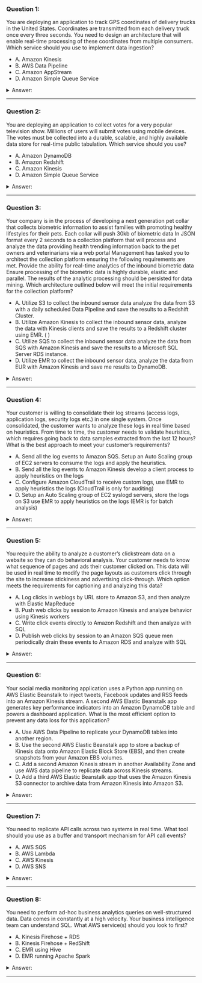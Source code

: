 ### Question 1:

You are deploying an application to track GPS coordinates of delivery trucks in the United States. Coordinates are transmitted from each delivery truck once every three seconds. You need to design an architecture that will enable real-time processing of these coordinates from multiple consumers. Which service should you use to implement data ingestion?

- A. Amazon Kinesis
- B. AWS Data Pipeline
- C. Amazon AppStream
- D. Amazon Simple Queue Service

<details><summary>Answer:</summary><p>
[A]

Categories:
[SQS, Kinesis]

Explanation:

Question 1@http://jayendrapatil.com/aws-kinesis/

</p></details><hr>

### Question 2:

You are deploying an application to collect votes for a very popular television show. Millions of users will submit votes using mobile devices. The votes must be collected into a durable, scalable, and highly available data store for real-time public tabulation. Which service should you use?

- A. Amazon DynamoDB
- B. Amazon Redshift
- C. Amazon Kinesis
- D. Amazon Simple Queue Service

<details><summary>Answer:</summary><p>
[A]

Categories:
[SQS, Kinesis, DynamoDB, Redshift]

Explanation:

Question 2@http://jayendrapatil.com/aws-kinesis/

</p></details><hr>

### Question 3:

Your company is in the process of developing a next generation pet collar that collects biometric information to assist families with promoting healthy lifestyles for their pets. Each collar will push 30kb of biometric data In JSON format every 2 seconds to a collection platform that will process and analyze the data providing health trending information back to the pet owners and veterinarians via a web portal Management has tasked you to architect the collection platform ensuring the following requirements are met. Provide the ability for real-time analytics of the inbound biometric data Ensure processing of the biometric data is highly durable, elastic and parallel. The results of the analytic processing should be persisted for data mining. Which architecture outlined below will meet the initial requirements for the collection platform?

- A. Utilize S3 to collect the inbound sensor data analyze the data from S3 with a daily scheduled Data Pipeline and save the results to a Redshift Cluster.
- B. Utilize Amazon Kinesis to collect the inbound sensor data, analyze the data with Kinesis clients and save the results to a Redshift cluster using EMR. (  )
- C. Utilize SQS to collect the inbound sensor data analyze the data from SQS with Amazon Kinesis and save the results to a Microsoft SQL Server RDS instance.
- D. Utilize EMR to collect the inbound sensor data, analyze the data from EUR with Amazon Kinesis and save me results to DynamoDB.

<details><summary>Answer:</summary><p>
[B]

Categories:
[S3, RDS, SQS, Kinesis, DynamoDB, EMR, Redshift]

Explanation:

Question 3@http://jayendrapatil.com/aws-kinesis/

B: https://aws.amazon.com/about-aws/whats-new/2014/02/20/analyze-streaming-data-from-amazon-kinesis-with-amazon-elastic-mapreduce/

B: refer

</p></details><hr>

### Question 4:

Your customer is willing to consolidate their log streams (access logs, application logs, security logs etc.) in one single system. Once consolidated, the customer wants to analyze these logs in real time based on heuristics. From time to time, the customer needs to validate heuristics, which requires going back to data samples extracted from the last 12 hours? What is the best approach to meet your customer’s requirements?

- A. Send all the log events to Amazon SQS. Setup an Auto Scaling group of EC2 servers to consume the logs and apply the heuristics.
- B. Send all the log events to Amazon Kinesis develop a client process to apply heuristics on the logs
- C. Configure Amazon CloudTrail to receive custom logs, use EMR to apply heuristics the logs (CloudTrail is only for auditing)
- D. Setup an Auto Scaling group of EC2 syslogd servers, store the logs on S3 use EMR to apply heuristics on the logs (EMR is for batch analysis)

<details><summary>Answer:</summary><p>
[B]

Categories:
[S3, SQS, EC2, ASG, Kinesis, EMR, CloudTrail]

Explanation:

Question 4@http://jayendrapatil.com/aws-kinesis/

B: Can perform real time analysis and stores data for 24 hours which can be extended to 7 days

</p></details><hr>

### Question 5:

You require the ability to analyze a customer’s clickstream data on a website so they can do behavioral analysis. Your customer needs to know what sequence of pages and ads their customer clicked on. This data will be used in real time to modify the page layouts as customers click through the site to increase stickiness and advertising click-through. Which option meets the requirements for captioning and analyzing this data?

- A. Log clicks in weblogs by URL store to Amazon S3, and then analyze with Elastic MapReduce
- B. Push web clicks by session to Amazon Kinesis and analyze behavior using Kinesis workers
- C. Write click events directly to Amazon Redshift and then analyze with SQL
- D. Publish web clicks by session to an Amazon SQS queue men periodically drain these events to Amazon RDS and analyze with SQL

<details><summary>Answer:</summary><p>
[B]

Categories:
[S3, SES, RDS, SQS, Kinesis, EBS, Redshift]

Explanation:

Question 5@http://jayendrapatil.com/aws-kinesis/

</p></details><hr>

### Question 6:

Your social media monitoring application uses a Python app running on AWS Elastic Beanstalk to inject tweets, Facebook updates and RSS feeds into an Amazon Kinesis stream. A second AWS Elastic Beanstalk app generates key performance indicators into an Amazon DynamoDB table and powers a dashboard application. What is the most efficient option to prevent any data loss for this application?

- A. Use AWS Data Pipeline to replicate your DynamoDB tables into another region.
- B. Use the second AWS Elastic Beanstalk app to store a backup of Kinesis data onto Amazon Elastic Block Store (EBS), and then create snapshots from your Amazon EBS volumes.
- C. Add a second Amazon Kinesis stream in another Availability Zone and use AWS data pipeline to replicate data across Kinesis streams.
- D. Add a third AWS Elastic Beanstalk app that uses the Amazon Kinesis S3 connector to archive data from Amazon Kinesis into Amazon S3.

<details><summary>Answer:</summary><p>
[D]

Categories:
[S3, SES, Kinesis, EBS, DynamoDB, Elastic Beanstalk]

Explanation:

Question 6@http://jayendrapatil.com/aws-kinesis/

</p></details><hr>

### Question 7:

You need to replicate API calls across two systems in real time. What tool should you use as a buffer and transport mechanism for API call events?

- A. AWS SQS
- B. AWS Lambda
- C. AWS Kinesis
- D. AWS SNS

<details><summary>Answer:</summary><p>
[C]

Categories:
[SQS, Kinesis, SNS, Lambda]

Explanation:

Question 7@http://jayendrapatil.com/aws-kinesis/

C: AWS Kinesis is an event stream service. Streams can act as buffers and transport across systems for in-order programmatic events, making it ideal for replicating API calls across systems

</p></details><hr>

### Question 8:

You need to perform ad-hoc business analytics queries on well-structured data. Data comes in constantly at a high velocity. Your business intelligence team can understand SQL. What AWS service(s) should you look to first?

- A. Kinesis Firehose + RDS
- B. Kinesis Firehose + RedShift
- C. EMR using Hive
- D. EMR running Apache Spark

<details><summary>Answer:</summary><p>
[B]

Categories:
[RDS, Kinesis, EMR, Redshift]

Explanation:

Question 8@http://jayendrapatil.com/aws-kinesis/

B: https://aws.amazon.com/kinesis/firehose/details/

B: Kinesis Firehose provides a managed service for aggregating streaming data and inserting it into RedShift. RedShift also supports ad-hoc queries over well-structured data using a SQL-compliant wire protocol, so the business team should be able to adopt this system easily. Refer

</p></details><hr>

